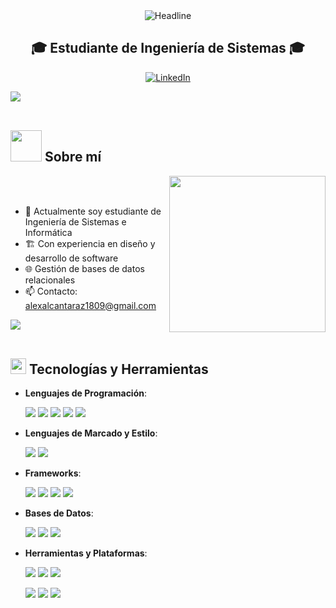 <div align="center">
  
  <img src="https://readme-typing-svg.herokuapp.com?color=%236FDA44&size=32&center=true&vCenter=true&width=600&height=50&lines=Bienvenido+a+mi+perfil!;Soy+Alex+Alcantara" alt="Headline" />
</div>

<h2 align="center">🎓 Estudiante de Ingeniería de Sistemas 🎓</h2>

<p align="center">
  <a href="https://www.linkedin.com/in/alex-alcantara-zuniga/" target="_blank"><img src="https://img.shields.io/badge/LinkedIn-0077B5?style=for-the-badge&logo=linkedin&logoColor=white" alt="LinkedIn"></a>
  
</p>

<img src="https://user-images.githubusercontent.com/73097560/115834477-dbab4500-a447-11eb-908a-139a6edaec5c.gif"><br><br>

## <picture><img src = "https://github.com/7oSkaaa/7oSkaaa/blob/main/Images/about_me.gif?raw=true" width = 50px></picture> Sobre mí

<picture> <img align="right" src="https://github.com/7oSkaaa/7oSkaaa/blob/main/Images/Right_Side.gif?raw=true" width = 250px></picture>

<br><br>

- 🔭 Actualmente soy estudiante de Ingeniería de Sistemas e Informática
- 🏗️ Con experiencia en diseño y desarrollo de software
- 🌐 Gestión de bases de datos relacionales
- 📫 Contacto: alexalcantaraz1809@gmail.com


<img src="https://user-images.githubusercontent.com/73097560/115834477-dbab4500-a447-11eb-908a-139a6edaec5c.gif"><br><br>

## <img src="https://media2.giphy.com/media/QssGEmpkyEOhBCb7e1/giphy.gif?cid=ecf05e47a0n3gi1bfqntqmob8g9aid1oyj2wr3ds3mg700bl&rid=giphy.gif" width ="25"> Tecnologías y Herramientas


- **Lenguajes de Programación**:

  <p align="left">
    <img src="https://img.shields.io/badge/Python-%233776AB.svg?style=for-the-badge&logo=python&logoColor=white"/>
    <img src="https://img.shields.io/badge/Java-%23ED8B00.svg?style=for-the-badge&logo=java&logoColor=white"/>
    <img src="https://img.shields.io/badge/PHP-%23777BB4.svg?style=for-the-badge&logo=php&logoColor=white"/>
    <img src="https://img.shields.io/badge/JavaScript-%23F7DF1E.svg?style=for-the-badge&logo=javascript&logoColor=black"/>
    <img src="https://img.shields.io/badge/SQL-%23007ACC.svg?style=for-the-badge&logo=database&logoColor=white"/>
  </p>

- **Lenguajes de Marcado y Estilo**:

  <p align="left">
    <img src="https://img.shields.io/badge/HTML5-%23E34F26.svg?style=for-the-badge&logo=html5&logoColor=white"/>
    <img src="https://img.shields.io/badge/CSS3-%231572B6.svg?style=for-the-badge&logo=css3&logoColor=white"/>
  </p>

- **Frameworks**:

  <p align="left">
    <img src="https://img.shields.io/badge/Spring%20Boot-%236DB33F.svg?style=for-the-badge&logo=spring-boot&logoColor=white"/>
    <img src="https://img.shields.io/badge/Laravel-%23FF2D20.svg?style=for-the-badge&logo=laravel&logoColor=white"/>
    <img src="https://img.shields.io/badge/Django-%23092E20.svg?style=for-the-badge&logo=django&logoColor=white"/>
    <img src="https://img.shields.io/badge/Flask-%23000000.svg?style=for-the-badge&logo=flask&logoColor=white"/>
  </p>

- **Bases de Datos**:

  <p align="left">
    <img src="https://img.shields.io/badge/PostgreSQL-%23336791.svg?style=for-the-badge&logo=postgresql&logoColor=white"/>
    <img src="https://img.shields.io/badge/MySQL-%23F1C40F.svg?style=for-the-badge&logo=mysql&logoColor=black"/>
    <img src="https://img.shields.io/badge/MongoDB-%2347A248.svg?style=for-the-badge&logo=mongodb&logoColor=white"/>
  </p>

- **Herramientas y Plataformas**:

  <p align="left">
    <img src="https://img.shields.io/badge/Git-%23F05033.svg?style=for-the-badge&logo=git&logoColor=white"/>
    <img src="https://img.shields.io/badge/GitHub-%23121011.svg?style=for-the-badge&logo=github&logoColor=white"/>
    <img src="https://img.shields.io/badge/Docker-%232496ED.svg?style=for-the-badge&logo=docker&logoColor=white"/>
  </p>
  
  <p align="left">
    <img src="https://img.shields.io/badge/Power%20BI-%23F2C811.svg?style=for-the-badge&logo=powerbi&logoColor=black"/>
    <img src="https://img.shields.io/badge/Jira-0052CC?style=for-the-badge&logo=jira&logoColor=white"/>
    <img src="https://img.shields.io/badge/Google%20Colab-%23F9AB00.svg?style=for-the-badge&logo=google-colab&logoColor=white"/>
  </p>



 

</p>

